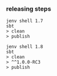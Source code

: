 ### releasing steps

```
jenv shell 1.7
sbt
> clean
> publish

jenv shell 1.8
sbt
> clean
> ^^1.0.0-RC3
> publish
```
